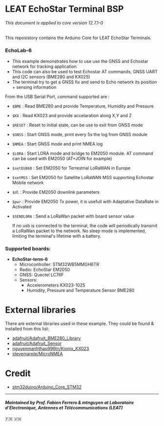 # LEAT EchoStar Terminal BSP

###### This document is applied to core version 12.7.1-0

This reposistory contains the Arduino Core for LEAT EchoStar Terminals.

### EchoLab-6
 * This example demonstrates how to use use the GNSS and Echostar network for tracking application
 * This code can also be used to test Echostar AT commands, GNSS UART and I2C sensors (BME280 and KX025)
 * The terminal try to get a GNSS fix and send to Echo network its position + sensing information
 
 From the USB Serial Port, command supported are :
 
 * `$BME`   : Read BME280 and provide Temperature, Humidity and Pressure
 * `$KX`   : Read KX023 and provide accelaration along X,Y and Z
 * `$RESET`   : Reset to initial state, can be use to exit from GNSS mode
 * `$GNSS`   : Start GNSS mode, print every 5s the log from GNSS module
 * `$NMEA`   : Start GNSS mode and print NMEA log
 * `$LORA`   : Start LORA mode and bridge to EM2050 module. AT command can be used with EM2050 (AT+JOIN for example)
 * `$setEU868`   : Set EM2050 for Terrestrial LoRaWAN in Europe
 * `$setMSS`   : Set EM2050 for Satellite LoRaWAN MSS supporting Echostar Mobile network
 * `$dl`   : Provide EM2050 downlink parameters
 * `$pwr`   : Provide EM2050 Tx power, it is usefull with Adaptative DataRate in Activated
 * `$SENDLORA`   : Send a LoRaWan packet with board sensor value

   If no usb is connected to the terminal, the code will periodically transmit a LoRaWan packet to the network.
   No sleep mode is implemented, limiting the terminal's lifetime with a battery.

### Supported boards: 

- **EchoStar-term-6**
  - Microcontroller: STM32WB5MMGH6TR
  - Radio: EchoStar EM2050
  - GNSS: Quectel LC76F
  - Sensors:
    - Accelerometers KX023-1025
    - Humidity, Pressure and Temperature Sensor BME280

# External libraries

There are external libraries used in these example. They could be found & installed from this list:
- [adafruit/Adafruit_BME280_Library](https://github.com/adafruit/Adafruit_BME280_Library)
- [adafruit/Adafruit_Sensor](https://github.com/adafruit/Adafruit_Sensor)
- [nguyenmanhthao996tn/Kionix_KX023](https://github.com/nguyenmanhthao996tn/Kionix_KX023)
- [stevemarple/MicroNMEA](https://github.com/stevemarple/MicroNMEA)

# Credit

- [stm32duino/Arduino_Core_STM32](https://github.com/stm32duino/Arduino_Core_STM32)

---
#### *Maintained by Prof. Fabien Ferrero & mtnguyen at Laboratoire d’Electronique, Antennes et Télécommunications (LEAT)*
🇫🇷 🇻🇳
